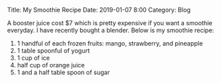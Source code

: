 Title: My Smoothie Recipe
Date: 2019-01-07 8:00
Category: Blog

A booster juice cost $7 which is pretty expensive if you want a smoothie everyday. I have recently bought a blender. Below is my smoothie recipe:
1. 1 handful of each frozen fruits: mango, strawberry, and pineapple
2. 1 table spoonful of yogurt
3. 1 cup of ice
4. half cup of orange juice
5. 1 and a half table spoon of sugar


